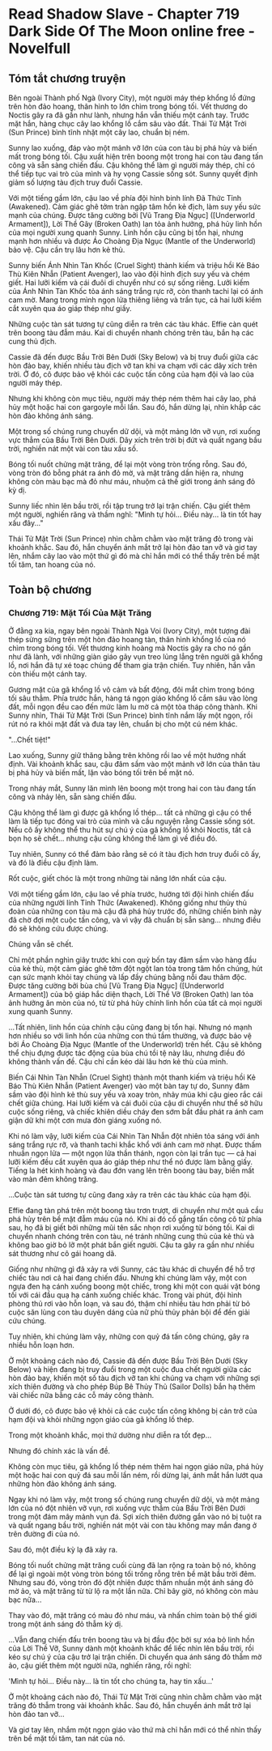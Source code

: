 # Read Shadow Slave - Chapter 719 Dark Side Of The Moon online free - Novelfull

## Tóm tắt chương truyện

Bên ngoài Thành phố Ngà (Ivory City), một người máy thép khổng lồ đứng trên hòn đảo hoang, thân hình to lớn chìm trong bóng tối. Vết thương do Noctis gây ra đã gần như lành, nhưng hắn vẫn thiếu một cánh tay. Trước mặt hắn, hàng chục cây lao khổng lồ cắm sâu vào đất. Thái Tử Mặt Trời (Sun Prince) bình tĩnh nhặt một cây lao, chuẩn bị ném.

Sunny lao xuống, đáp vào một mảnh vỡ lớn của con tàu bị phá hủy và biến mất trong bóng tối. Cậu xuất hiện trên boong một trong hai con tàu đang tấn công và sẵn sàng chiến đấu. Cậu không thể làm gì người máy thép, chỉ có thể tiếp tục vai trò của mình và hy vọng Cassie sống sót. Sunny quyết định giảm số lượng tàu địch truy đuổi Cassie.

Với một tiếng gầm lớn, cậu lao về phía đội hình binh lính Đã Thức Tỉnh (Awakened). Cảm giác ghê tởm tràn ngập tâm hồn kẻ địch, làm suy yếu sức mạnh của chúng. Được tăng cường bởi [Vũ Trang Địa Ngục] ([Underworld Armament]), Lời Thề Gãy (Broken Oath) lan tỏa ảnh hưởng, phá hủy linh hồn của mọi người xung quanh Sunny. Linh hồn cậu cũng bị tổn hại, nhưng mạnh hơn nhiều và được Áo Choàng Địa Ngục (Mantle of the Underworld) bảo vệ. Cậu cần trụ lâu hơn kẻ thù.

Sunny biến Ánh Nhìn Tàn Khốc (Cruel Sight) thành kiếm và triệu hồi Kẻ Báo Thù Kiên Nhẫn (Patient Avenger), lao vào đội hình địch suy yếu và chém giết. Hai lưỡi kiếm và cái đuôi di chuyển như có sự sống riêng. Lưỡi kiếm của Ánh Nhìn Tàn Khốc tỏa ánh sáng trắng rực rỡ, còn thanh tachi lại có ánh cam mờ. Mang trong mình ngọn lửa thiêng liêng và trần tục, cả hai lưỡi kiếm cắt xuyên qua áo giáp thép như giấy.

Những cuộc tàn sát tương tự cũng diễn ra trên các tàu khác. Effie càn quét trên boong tàu đẫm máu. Kai di chuyển nhanh chóng trên tàu, bắn hạ các cung thủ địch.

Cassie đã đến được Bầu Trời Bên Dưới (Sky Below) và bị truy đuổi giữa các hòn đảo bay, khiến nhiều tàu địch vỡ tan khi va chạm với các dây xích trên trời. Ở đó, cô được bảo vệ khỏi các cuộc tấn công của hạm đội và lao của người máy thép.

Nhưng khi không còn mục tiêu, người máy thép ném thêm hai cây lao, phá hủy một hoặc hai con gargoyle mỗi lần. Sau đó, hắn dừng lại, nhìn khắp các hòn đảo không ánh sáng.

Một trong số chúng rung chuyển dữ dội, và một mảng lớn vỡ vụn, rơi xuống vực thẳm của Bầu Trời Bên Dưới. Dây xích trên trời bị đứt và quất ngang bầu trời, nghiền nát một vài con tàu xấu số.

Bóng tối nuốt chửng mặt trăng, để lại một vòng tròn trống rỗng. Sau đó, vòng tròn đó bỗng phát ra ánh đỏ mờ, và mặt trăng dần hiện ra, nhưng không còn màu bạc mà đỏ như máu, nhuộm cả thế giới trong ánh sáng đỏ kỳ dị.

Sunny liếc nhìn lên bầu trời, rồi tập trung trở lại trận chiến. Cậu giết thêm một người, nghiến răng và thầm nghĩ: "Mình tự hỏi... Điều này... là tin tốt hay xấu đây..."

Thái Tử Mặt Trời (Sun Prince) nhìn chằm chằm vào mặt trăng đỏ trong vài khoảnh khắc. Sau đó, hắn chuyển ánh mắt trở lại hòn đảo tan vỡ và giơ tay lên, nhắm cây lao vào một thứ gì đó mà chỉ hắn mới có thể thấy trên bề mặt tối tăm, tan hoang của nó.

## Toàn bộ chương

### Chương 719: Mặt Tối Của Mặt Trăng

Ở đằng xa kia, ngay bên ngoài Thành Ngà Voi (Ivory City), một tượng đài thép sừng sững trên một hòn đảo hoang tàn, thân hình khổng lồ của nó chìm trong bóng tối. Vết thương kinh hoàng mà Noctis gây ra cho nó gần như đã lành, với những giàn giáo gãy vụn treo lủng lẳng trên người gã khổng lồ, nơi hắn đã tự xé toạc chúng để tham gia trận chiến. Tuy nhiên, hắn vẫn còn thiếu một cánh tay.

Gương mặt của gã khổng lồ vô cảm và bất động, đôi mắt chìm trong bóng tối sâu thẳm. Phía trước hắn, hàng tá ngọn giáo khổng lồ cắm sâu vào lòng đất, mỗi ngọn đều cao đến mức làm lu mờ cả một tòa tháp công thành. Khi Sunny nhìn, Thái Tử Mặt Trời (Sun Prince) bình tĩnh nắm lấy một ngọn, rồi rút nó ra khỏi mặt đất và đưa tay lên, chuẩn bị cho một cú ném khác.

"...Chết tiệt!"

Lao xuống, Sunny giữ thăng bằng trên không rồi lao về một hướng nhất định. Vài khoảnh khắc sau, cậu đâm sầm vào một mảnh vỡ lớn của thân tàu bị phá hủy và biến mất, lặn vào bóng tối trên bề mặt nó.

Trong nháy mắt, Sunny lăn mình lên boong một trong hai con tàu đang tấn công và nhảy lên, sẵn sàng chiến đấu.

Cậu không thể làm gì được gã khổng lồ thép... tất cả những gì cậu có thể làm là tiếp tục đóng vai trò của mình và cầu nguyện rằng Cassie sống sót. Nếu cô ấy không thể thu hút sự chú ý của gã khổng lồ khỏi Noctis, tất cả bọn họ sẽ chết... nhưng cậu cũng không thể làm gì về điều đó.

Tuy nhiên, Sunny có thể đảm bảo rằng sẽ có ít tàu địch hơn truy đuổi cô ấy, và đó là điều cậu định làm.

Rốt cuộc, giết chóc là một trong những tài năng lớn nhất của cậu.

Với một tiếng gầm lớn, cậu lao về phía trước, hướng tới đội hình chiến đấu của những người lính Tỉnh Thức (Awakened). Không giống như thủy thủ đoàn của những con tàu mà cậu đã phá hủy trước đó, những chiến binh này đã chờ đợi một cuộc tấn công, và vì vậy đã chuẩn bị sẵn sàng... nhưng điều đó sẽ không cứu được chúng.

Chúng vẫn sẽ chết.

Chỉ một phần nghìn giây trước khi con quỷ bốn tay đâm sầm vào hàng đầu của kẻ thù, một cảm giác ghê tởm đột ngột lan tỏa trong tâm hồn chúng, hút cạn sức mạnh khỏi tay chúng và lấp đầy chúng bằng nỗi đau thâm độc. Được tăng cường bởi bùa chú [Vũ Trang Địa Ngục] ([Underworld Armament]) của bộ giáp hắc diện thạch, Lời Thề Vỡ (Broken Oath) lan tỏa ảnh hưởng ăn mòn của nó, từ từ phá hủy chính linh hồn của tất cả mọi người xung quanh Sunny.

...Tất nhiên, linh hồn của chính cậu cũng đang bị tổn hại. Nhưng nó mạnh hơn nhiều so với linh hồn của những con thú tầm thường, và được bảo vệ bởi Áo Choàng Địa Ngục (Mantle of the Underworld) trên hết. Cậu sẽ không thể chịu đựng được tác động của bùa chú tồi tệ này lâu, nhưng điều đó không thành vấn đề. Cậu chỉ cần kéo dài lâu hơn kẻ thù của mình.

Biến Cái Nhìn Tàn Nhẫn (Cruel Sight) thành một thanh kiếm và triệu hồi Kẻ Báo Thù Kiên Nhẫn (Patient Avenger) vào một bàn tay tự do, Sunny đâm sầm vào đội hình kẻ thù suy yếu và xoay tròn, nhảy múa khi cậu gieo rắc cái chết giữa chúng. Hai lưỡi kiếm và cái đuôi của cậu di chuyển như thể sở hữu cuộc sống riêng, và chiếc khiên diều cháy đen sớm bắt đầu phát ra ánh cam giận dữ khi một cơn mưa đòn giáng xuống nó.

Khi nó làm vậy, lưỡi kiếm của Cái Nhìn Tàn Nhẫn đột nhiên tỏa sáng với ánh sáng trắng rực rỡ, và thanh tachi khắc khổ với ánh cam mờ nhạt. Được thấm nhuần ngọn lửa — một ngọn lửa thần thánh, ngọn còn lại trần tục — cả hai lưỡi kiếm đều cắt xuyên qua áo giáp thép như thể nó được làm bằng giấy. Tiếng la hét kinh hoàng và đau đớn vang lên trên boong tàu bay, biến mất vào màn đêm không trăng.

...Cuộc tàn sát tương tự cũng đang xảy ra trên các tàu khác của hạm đội.

Effie đang tàn phá trên một boong tàu trơn trượt, di chuyển như một quả cầu phá hủy trên bề mặt đẫm máu của nó. Khi ai đó cố gắng tấn công cô từ phía sau, họ đã bị giết bởi những mũi tên sắc nhọn rơi xuống từ bóng tối. Kai di chuyển nhanh chóng trên con tàu, né tránh những cung thủ của kẻ thù và không bao giờ bỏ lỡ một phát bắn giết người. Cậu ta gây ra gần như nhiều sát thương như cô gái hoang dã.

Giống như những gì đã xảy ra với Sunny, các tàu khác di chuyển để hỗ trợ chiếc tàu nơi cả hai đang chiến đấu. Nhưng khi chúng làm vậy, một con ngựa đen hạ cánh xuống boong một chiếc, trong khi một con quái vật bóng tối với cái đầu quạ hạ cánh xuống chiếc khác. Trong vài phút, đội hình phòng thủ rơi vào hỗn loạn, và sau đó, thậm chí nhiều tàu hơn phải từ bỏ cuộc săn lùng con tàu duyên dáng của nữ phù thủy phản bội để đến giải cứu chúng.

Tuy nhiên, khi chúng làm vậy, những con quỷ đá tấn công chúng, gây ra nhiều hỗn loạn hơn.

Ở một khoảng cách nào đó, Cassie đã đến được Bầu Trời Bên Dưới (Sky Below) và hiện đang bị truy đuổi trong một cuộc đua chết người giữa các hòn đảo bay, khiến một số tàu địch vỡ tan khi chúng va chạm với những sợi xích thiên đường và cho phép Búp Bê Thủy Thủ (Sailor Dolls) bắn hạ thêm vài chiếc nữa bằng các cỗ máy công thành.

Ở dưới đó, cô được bảo vệ khỏi cả các cuộc tấn công không bị cản trở của hạm đội và khỏi những ngọn giáo của gã khổng lồ thép.

Trong một khoảnh khắc, mọi thứ dường như diễn ra tốt đẹp...

Nhưng đó chính xác là vấn đề.

Không còn mục tiêu, gã khổng lồ thép ném thêm hai ngọn giáo nữa, phá hủy một hoặc hai con quỷ đá sau mỗi lần ném, rồi dừng lại, ánh mắt hắn lướt qua những hòn đảo không ánh sáng.

Ngay khi nó làm vậy, một trong số chúng rung chuyển dữ dội, và một mảng lớn của nó đột nhiên vỡ vụn, rơi xuống vực thẳm của Bầu Trời Bên Dưới trong một đám mây mảnh vụn đá. Sợi xích thiên đường gắn vào nó bị tuột ra và quất ngang bầu trời, nghiền nát một vài con tàu không may mắn đang ở trên đường đi của nó.

Sau đó, một điều kỳ lạ đã xảy ra.

Bóng tối nuốt chửng mặt trăng cuối cùng đã lan rộng ra toàn bộ nó, không để lại gì ngoài một vòng tròn bóng tối trống rỗng trên bề mặt bầu trời đêm. Nhưng sau đó, vòng tròn đó đột nhiên được thấm nhuần một ánh sáng đỏ mờ ảo, và mặt trăng từ từ lộ ra một lần nữa. Chỉ bây giờ, nó không còn màu bạc nữa...

Thay vào đó, mặt trăng có màu đỏ như máu, và nhấn chìm toàn bộ thế giới trong một ánh sáng đỏ thẫm kỳ dị.

...Vẫn đang chiến đấu trên boong tàu và bị đầu độc bởi sự xóa bỏ linh hồn của Lời Thề Vỡ, Sunny dành một khoảnh khắc để liếc nhìn lên bầu trời, rồi kéo sự chú ý của cậu trở lại trận chiến. Di chuyển qua ánh sáng đỏ thẫm mờ ảo, cậu giết thêm một người nữa, nghiến răng, rồi nghĩ:

'Mình tự hỏi... Điều này... là tin tốt cho chúng ta, hay tin xấu...'

Ở một khoảng cách nào đó, Thái Tử Mặt Trời cũng nhìn chằm chằm vào mặt trăng đỏ thẫm trong vài khoảnh khắc. Sau đó, hắn chuyển ánh mắt trở lại hòn đảo tan vỡ...

Và giơ tay lên, nhắm một ngọn giáo vào thứ mà chỉ hắn mới có thể nhìn thấy trên bề mặt tối tăm, tan nát của nó.